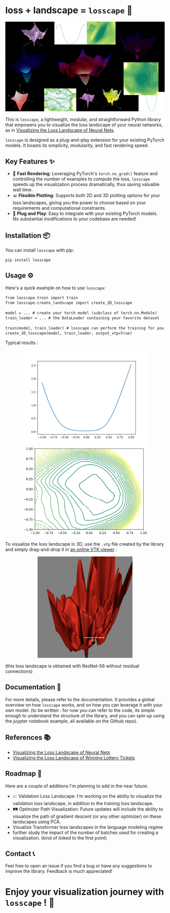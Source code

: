 # loss + landscape = `losscape` 🌄

<p align="center">
  <img src="https://github.com/Procuste34/losscape/blob/main/docs/losscape.png?raw=true" width="1000" />
</p>

This is `losscape`, a lightweight, modular, and straightforward Python library that empowers you to visualize the loss landscape of your neural networks, as in [Visualizing the Loss Landscape of Neural Nets](https://arxiv.org/abs/1712.09913).

`losscape` is designed as a plug-and-play extension for your existing PyTorch models. It boasts its simplicity, modularity, and fast rendering speed.

## Key Features ✨

- 🏃 **Fast Rendering**: Leveraging PyTorch's `torch.no_grad()` feature and controlling the number of examples to compute the loss, `losscape` speeds up the visualization process dramatically, thus saving valuable wall time.
- 📊 **Flexible Plotting**: Supports both 2D and 3D plotting options for your loss landscapes, giving you the power to choose based on your requirements and computational constraints.
- 🔌 **Plug and Play**: Easy to integrate with your existing PyTorch models. No substantial modifications to your codebase are needed!

## Installation 📦

You can install `losscape` with pip:

```
pip install losscape
```

## Usage ⚙️
Here's a quick example on how to use `losscape`:


```
from losscape.train import train
from losscape.create_landscape import create_2D_losscape

model = ... # create your torch model (subclass of torch.nn.Module)
train_loader = ... # the DataLoader containing your favorite dataset

train(model, train_loader) # losscape can perform the training for you
create_2D_losscape(model, train_loader, output_vtp=True)
```

Typical results :

<p float="left" align="center">
  <img src="https://github.com/Procuste34/losscape/blob/main/docs/1d_landscape.png?raw=true" width="400" />
  <img src="https://github.com/Procuste34/losscape/blob/main/docs/2d_landscape.png?raw=true" width="400" /> 
</p>

To visualize the loss landscape in 3D, use the `.vtp` file created by the library and simply drag-and-drop it in [an online VTK viewer](https://kitware.github.io/itk-vtk-viewer/app/) :

<p align="center">
  <img src="https://github.com/Procuste34/losscape/blob/main/docs/resnet56_ns.png?raw=true" width="300" />
</p>

(this loss landscape is obtained with ResNet-56 without residual connections)

## Documentation 📖
For more details, please refer to the documentation. It provides a global overview on how `losscape` works, and on how you can leverage it with your own model.
(to be written : for now you can refer to the code, its simple enough to understand the structure of the library, and you can spin up using the juypter notebook example, all available on the Github repo).

## References 📚
- [Visualizing the Loss Landscape of Neural Nets](https://arxiv.org/abs/1712.09913)
- [Visualizing the Loss Landscape of Winning Lottery Tickets](https://arxiv.org/abs/2112.08538)


## Roadmap 🚀
Here are a couple of additions I'm planning to add in the near future:

- 📈 Validation Loss Landscape: I'm working on the ability to visualize the validation loss landscape, in addition to the training loss landscape.
- 🛤 Optimizer Path Visualization: Future updates will include the ability to visualize the path of gradient descent (or any other optimizer) on these landscapes using PCA.
- Visualize Transformer loss landscapes in the language modeling regime
- further study the impact of the number of batches used for creating a visualization. (kind of linked to the first point)

## Contact 📞
Feel free to open an issue if you find a bug or have any suggestions to improve the library. Feedback is much appreciated!

# Enjoy your visualization journey with `losscape` ! 🎉
